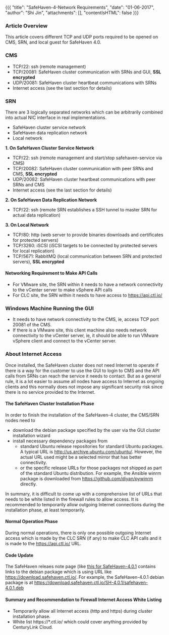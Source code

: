 {{{
  "title": "SafeHaven-4-Network Requirements",
  "date": "01-06-2017",
  "author": "Shi Jin",
  "attachments": [],
  "contentIsHTML": false
}}}

### Article Overview
This article covers different TCP and UDP ports required to be opened on CMS, SRN, and local guest for SafeHaven 4.0.

### CMS
* TCP/22: ssh (remote management)
* TCP/20081: SafeHaven cluster communication with SRNs and GUI, **SSL encrypted**
* UDP/20081: SafeHaven cluster heartbeat communications with SRNs
* Internet access (see the last section for details)

### SRN
There are 3 logically separated networks which can be arbitrarily combined into actual NIC interface in real implementations.
* SafeHaven cluster service network
* SafeHaven data replication network
* Local network

**1. On SafeHaven Cluster Service Network**
* TCP/22: ssh (remote management and start/stop safehaven-service via CMS)
* TCP/20082: SafeHaven cluster communication with peer SRNs and CMS, **SSL encrypted**
* UDP/20082: SafeHaven cluster heartbeat communications with peer SRNs and CMS
* Internet access (see the last section for details)

**2. On SafeHaven Data Replication Network**

* TCP/22: ssh (remote SRN establishes a SSH tunnel to master SRN for actual data replication)

**3. On Local Network**

* TCP/80: http (web server to provide binaries downloads and certificates for protected servers)
* TCP/3260: iSCSI (iSCSI targets to be connected by protected servers for local replication)
* TCP/5671: RabbitMQ (local communication between SRN and protected servers), **SSL encrypted**

#### Networking Requirement to Make API Calls

* For VMware site, the SRN within it needs to have a network connectivity to the vCenter server to make vSphere API calls
* For CLC site, the SRN within it needs to have access to https://api.ctl.io/

### Windows Machine Running the GUI

* It needs to have network connectivity to the CMS, ie, access TCP port 20081 of the CMS.
* If there is a VMware site, this client machine also needs network connectivity to the vCenter server, ie, it should be able to run VMware vSphere client and connect to the vCenter server.

### About Internet Access

Once installed, the SafeHaven cluster does not need Internet to operate if there is a way for the customer to use the GUI to login to CMS and the API calls  from SRNs can reach the service it needs to contact. But as a general rule, it is a lot easier to assume all nodes have access to Internet as ongoing clients and this normally does not impose any significant security risk since there is no service provided to the Internet.

#### The SafeHaven Cluster Installation Phase

In order to finish the installation of the SafeHaven-4 cluster, the CMS/SRN nodes need to
* download the debian package specified by the user via the GUI cluster installation wizard
* install necessary dependency packages from
  * standard Ubuntu release repositories for standard Ubuntu packages. A typical URL is http://us.archive.ubuntu.com/ubuntu/. However, the actual URL used might be a selected mirror that has better connectivity.
  * or the specific release URLs for those packages not shipped as part of the standard Ubuntu distribution. For example, the Ansible winrm package is downloaded from https://github.com/diyan/pywinrm directly.

In summary, it is difficult to come up with a comprehensive list of URLs that needs to be white listed in the firewall rules to allow access. It is recommended to temporarily allow outgoing Internet connections during the installation phase, at least temporarily.

#### Normal Operation Phase

During normal operations, there is only one possible outgoing Internet access which is made by the CLC SRN (if any) to make CLC API calls and it is made to the https://api.ctl.io/ URL.


#### Code Update

The SafeHaven releaes note page (like [this for SafeHaven-4.0.1](./safehaven-4.0.1-release.md) contains links to the debian package which is using URL like https://download.safehaven.ctl.io/. For example, the SafeHaven-4.0.1 debian package is at https://download.safehaven.ctl.io/SH-4.0.1/safehaven-4.0.1.deb

#### Summary and Recommendation to Firewall Internet Access White Listing

* Temporarily allow all Internet access (http and https) during cluster installation phase.
* White list https://*.ctl.io/ which could cover anything provided by CenturyLink Cloud.
